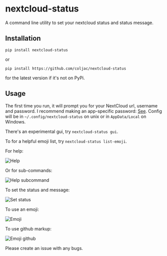 # nextcloud-status
A command line utility to set your nextcloud status and status message.

## Installation

`pip install nextcloud-status`

or 

`pip install https://github.com/coljac/nextcloud-status`

for the latest version if it's not on PyPi.

## Usage

The first time you run, it will prompt you for your NextCloud url, username and password. I recommend making an app-specific password: [See](https://help.nextcloud.com/t/where-to-create-app-password/157454). Config will be in `~/.config/nextcloud-status` on unix or in `AppData/Local` on Windows.

There's an experimental gui, try `nextcloud-status gui`.

To for a helpful emoji list, try `nextcloud-status list-emoji`.

For help:

![Help](docs/help.gif)

Or for sub-commands:

![Help subcommand](docs/help-sub.gif)

To set the status and message:

![Set status](docs/set.gif)

To use an emoji:

![Emoji](docs/set-emoji.gif)

To use github markup:

![Emoji github](docs/set-gh.gif)

Please create an issue with any bugs.
